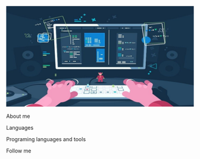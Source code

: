 <img style="background-size: cover;" src="assets/programing.jpg" alt="">

About me

Languages

Programing languages and tools

Follow me 
